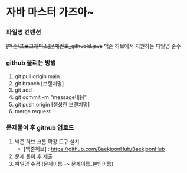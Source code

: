 # 자바 마스터 가즈아~

### 파일명 컨벤션
~~[백준/프로그래머스]문제번호_githubId.java~~
백준 허브에서 지원하는 파일명 준수

### github 올리는 방법
1. git pull origin main
2. git branch [브랜치명]
3. git add . 
4. git commit -m "message내용"
5. git push origin [생성한 브랜치명]
6. merge request

### 문제풀이 후 github 업로드
1. 백준 허브 크롬 확장 도구 설치
    - [백준허브] : https://github.com/BaekjoonHub/BaekjoonHub
2. 문제 풀이 후 제출
3. 파일명 수정 (문제이름 -> 문제이름_본인이름)
